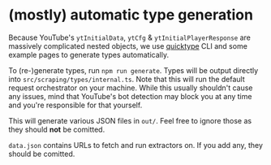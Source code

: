 # (mostly) automatic type generation

Because YouTube's `ytInitialData`, `ytCfg` & `ytInitialPlayerResponse` are massively complicated nested objects, we use [quicktype](https://quicktype.io/) CLI and some example pages to generate types automatically.

To (re-)generate types, run `npm run generate`. Types will be output directly into `src/scraping/types/internal.ts`.
Note that this will run the default request orchestrator on your machine.
While this usually shouldn't cause any issues, mind that YouTube's bot detection may block you at any time and you're responsible for that yourself.

This will generate various JSON files in `out/`. Feel free to ignore those as they should **not** be comitted.

`data.json` contains URLs to fetch and run extractors on. If you add any, they should be comitted.
